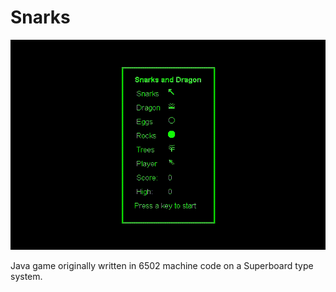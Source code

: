# Snarks

![Snarks](https://github.com/billthefarmer/billthefarmer.github.io/raw/master/images/Snarks.gif)

Java game originally written in 6502 machine code on a Superboard type system.

